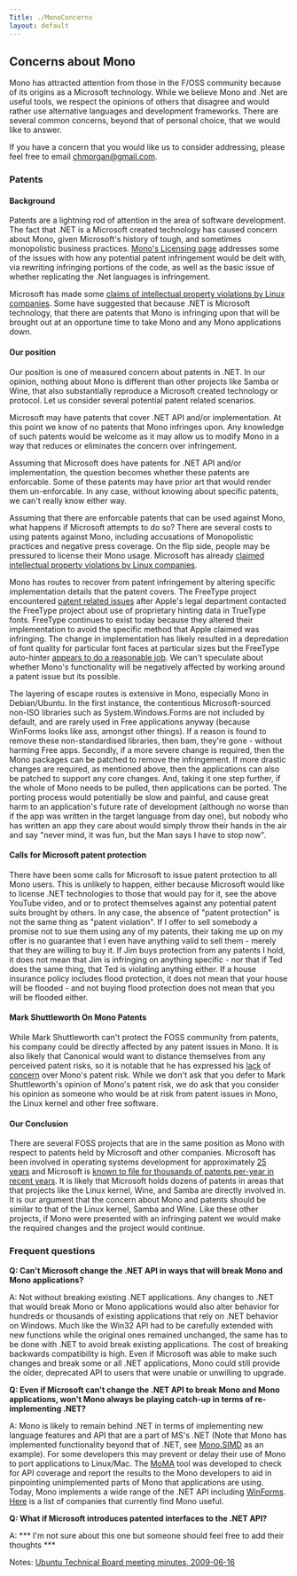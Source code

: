```yaml
---
Title: ./MonoConcerns
layout: default
---
```


Concerns about Mono
-------------------

Mono has attracted attention from those in the F/OSS community because
of its origins as a Microsoft technology. While we believe Mono and .Net
are useful tools, we respect the opinions of others that disagree and
would rather use alternative languages and development frameworks. There
are several common concerns, beyond that of personal choice, that we
would like to answer.

If you have a concern that you would like us to consider addressing,
please feel free to email chmorgan@gmail.com.

### Patents

#### Background

Patents are a lightning rod of attention in the area of software
development. The fact that .NET is a Microsoft created technology has
caused concern about Mono, given Microsoft's history of tough, and
sometimes monopolistic business practices. [Mono's Licensing
page](http://www.mono-project.com/Licensing#Patents) addresses some of
the issues with how any potential patent infringement would be delt
with, via rewriting infringing portions of the code, as well as the
basic issue of whether replicating the .Net languages is infringement.

Microsoft has made some [claims of intellectual property violations by
Linux companies](http://www.youtube.com/watch?v=5B0GTYfPoMo). Some have
suggested that because .NET is Microsoft technology, that there are
patents that Mono is infringing upon that will be brought out at an
opportune time to take Mono and any Mono applications down.

#### Our position

Our position is one of measured concern about patents in .NET. In our
opinion, nothing about Mono is different than other projects like Samba
or Wine, that also substantially reproduce a Microsoft created
technology or protocol. Let us consider several potential patent related
scenarios.

Microsoft may have patents that cover .NET API and/or implementation. At
this point we know of no patents that Mono infringes upon. Any knowledge
of such patents would be welcome as it may allow us to modify Mono in a
way that reduces or eliminates the concern over infringement.

Assuming that Microsoft does have patents for .NET API and/or
implementation, the question becomes whether these patents are
enforcable. Some of these patents may have prior art that would render
them un-enforcable. In any case, without knowing about specific patents,
we can't really know either way.

Assuming that there are enforcable patents that can be used against
Mono, what happens if Microsoft attempts to do so? There are several
costs to using patents against Mono, including accusations of
Monopolistic practices and negative press coverage. On the flip side,
people may be pressured to license their Mono usage. Microsoft has
already [claimed intellectual property violations by Linux
companies](http://www.youtube.com/watch?v=5B0GTYfPoMo).

Mono has routes to recover from patent infringement by altering specific
implementation details that the patent covers. The FreeType project
encountered [patent related
issues](http://freetype.sourceforge.net/patents.html) after Apple's
legal department contacted the FreeType project about use of proprietary
hinting data in TrueType fonts. FreeType continues to exist today
because they altered their implementation to avoid the specific method
that Apple claimed was infringing. The change in implementation has
likely resulted in a depredation of font quality for particular font
faces at particular sizes but the FreeType auto-hinter [appears to do a
reasonable
job](http://freetype.sourceforge.net/autohinting/hinter.html#screenshots).
We can't speculate about whether Mono's functionality will be negatively
affected by working around a patent issue but its possible.

The layering of escape routes is extensive in Mono, especially Mono in
Debian/Ubuntu. In the first instance, the contentious Microsoft-sourced
non-ISO libraries such as System.Windows.Forms are not included by
default, and are rarely used in Free applications anyway (because
WinForms looks like ass, amongst other things). If a reason is found to
remove these non-standardised libraries, then bam, they're gone -
without harming Free apps. Secondly, if a more severe change is
required, then the Mono packages can be patched to remove the
infringement. If more drastic changes are required, as mentioned above,
then the applications can also be patched to support any core changes.
And, taking it one step further, if the whole of Mono needs to be
pulled, then applications can be ported. The porting process would
potentially be slow and painful, and cause great harm to an
application's future rate of development (although no worse than if the
app was written in the target language from day one), but nobody who has
written an app they care about would simply throw their hands in the air
and say "never mind, it was fun, but the Man says I have to stop now".

#### Calls for Microsoft patent protection

There have been some calls for Microsoft to issue patent protection to
all Mono users. This is unlikely to happen, either because Microsoft
would like to license .NET technologies to those that would pay for it,
see the above YouTube video, and or to protect themselves against any
potential patent suits brought by others. In any case, the absence of
"patent protection" is not the same thing as "patent violation". If I
offer to sell somebody a promise not to sue them using any of my
patents, their taking me up on my offer is no guarantee that I even have
anything valid to sell them - merely that they are willing to buy it. If
Jim buys protection from any patents I hold, it does not mean that Jim
is infringing on anything specific - nor that if Ted does the same
thing, that Ted is violating anything either. If a house insurance
policy includes flood protection, it does not mean that your house will
be flooded - and not buying flood protection does not mean that you will
be flooded either.

#### Mark Shuttleworth On Mono Patents

While Mark Shuttleworth can't protect the FOSS community from patents,
his company could be directly affected by any patent issues in Mono. It
is also likely that Canonical would want to distance themselves from any
perceived patent risks, so it is notable that he has expressed his
[lack](http://boycottnovell.com/2008/02/22/mark-shuttleworth-on-patents/)
of
[concern](http://d0od.blogspot.com/2009/04/mark-shuttleworth-qa-part1-gnome-3-new.html)
over Mono's patent risk. While we don't ask that you defer to Mark
Shuttleworth's opinion of Mono's patent risk, we do ask that you
consider his opinion as someone who would be at risk from patent issues
in Mono, the Linux kernel and other free software.

#### Our Conclusion

There are several FOSS projects that are in the same position as Mono
with respect to patents held by Microsoft and other companies. Microsoft
has been involved in operating systems development for approximately [25
years](http://en.wikipedia.org/wiki/Windows#Early_versions) and
Microsoft is [known to file for thousands of patents per-year in recent
years](http://www.itjungle.com/two/two011608-story02.html). It is likely
that Microsoft holds dozens of patents in areas that that projects like
the Linux kernel, Wine, and Samba are directly involved in. It is our
argument that the concern about Mono and patents should be similar to
that of the Linux kernel, Samba and Wine. Like these other projects, if
Mono were presented with an infringing patent we would make the required
changes and the project would continue.

### Frequent questions

<b>Q: Can't Microsoft change the .NET API in ways that will break Mono
and Mono applications?</b>

A: Not without breaking existing .NET applications. Any changes to .NET
that would break Mono or Mono applications would also alter behavior for
hundreds or thousands of existing applications that rely on .NET
behavior on Windows. Much like the Win32 API had to be carefully
extended with new functions while the original ones remained unchanged,
the same has to be done with .NET to avoid break existing applications.
The cost of breaking backwards compatibility is high. Even if Microsoft
was able to make such changes and break some or all .NET applications,
Mono could still provide the older, deprecated API to users that were
unable or unwilling to upgrade.

<b>Q: Even if Microsoft can't change the .NET API to break Mono and Mono
applications, won't Mono always be playing catch-up in terms of
re-implementing .NET?</b>

A: Mono is likely to remain behind .NET in terms of implementing new
language features and API that are a part of MS's .NET (Note that Mono
has implemented functionality beyond that of .NET, see
[Mono.SIMD](http://tirania.org/blog/archive/2008/Nov-03.html) as an
example). For some developers this may prevent or delay their use of
Mono to port applications to Linux/Mac. The
[MoMA](http://mono-project.com/MoMA) tool was developed to check for API
coverage and report the results to the Mono developers to aid in
pinpointing unimplemented parts of Mono that applications are using.
Today, Mono implements a wide range of the .NET API including
[WinForms](http://www.mono-project.com/WinForms).
[Here](http://www.mono-project.com/Companies_Using_Mono) is a list of
companies that currently find Mono useful.

<b>Q: What if Microsoft introduces patented interfaces to the .NET
API?</b>

A: \*\*\* I'm not sure about this one but someone should feel free to
add their thoughts \*\*\*

Notes: [Ubuntu Technical Board meeting minutes,
2009-06-16](https://lists.ubuntu.com/archives/ubuntu-devel/2009-June/028347.html)
